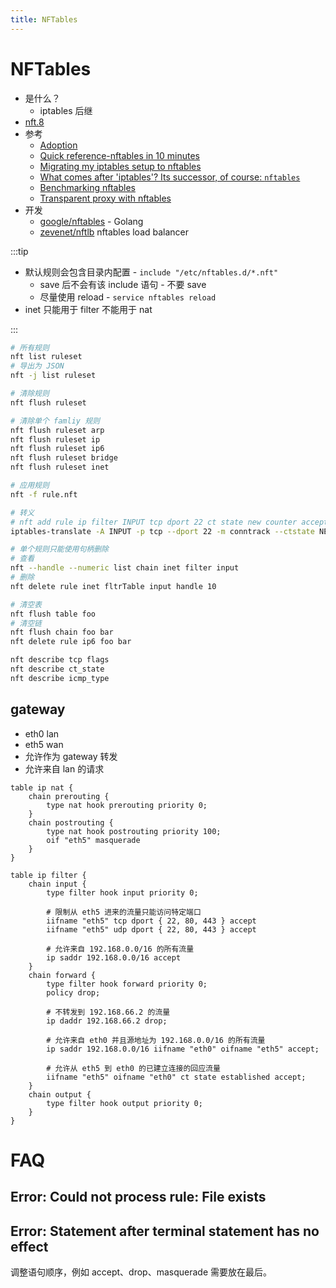 ```yaml
---
title: NFTables
---
```


# NFTables

- 是什么？
  - iptables 后继
- [nft.8](https://jlk.fjfi.cvut.cz/arch/manpages/man/nft.8)
- 参考
  - [Adoption](https://wiki.nftables.org/wiki-nftables/index.php/Adoption)
  - [Quick reference-nftables in 10 minutes](https://wiki.nftables.org/wiki-nftables/index.php/Quick_reference-nftables_in_10_minutes)
  - [Migrating my iptables setup to nftables](https://developers.redhat.com/blog/2017/01/10/migrating-my-iptables-setup-to-nftables/)
  - [What comes after 'iptables'? Its successor, of course: `nftables`](https://developers.redhat.com/blog/2016/10/28/what-comes-after-iptables-its-successor-of-course-nftables/)
  - [Benchmarking nftables](https://developers.redhat.com/blog/2017/04/11/benchmarking-nftables/)
  - [Transparent proxy with nftables](https://hev.cc/3033.html)
- 开发
  - [google/nftables](https://github.com/google/nftables) - Golang
  - [zevenet/nftlb](https://github.com/zevenet/nftlb)
    nftables load balancer

:::tip

- 默认规则会包含目录内配置 - `include "/etc/nftables.d/*.nft"`
  - save 后不会有该 include 语句 - 不要 save
  - 尽量使用 reload - `service nftables reload`
- inet 只能用于 filter 不能用于 nat

:::

```bash
# 所有规则
nft list ruleset
# 导出为 JSON
nft -j list ruleset

# 清除规则
nft flush ruleset

# 清除单个 famliy 规则
nft flush ruleset arp
nft flush ruleset ip
nft flush ruleset ip6
nft flush ruleset bridge
nft flush ruleset inet

# 应用规则
nft -f rule.nft

# 转义
# nft add rule ip filter INPUT tcp dport 22 ct state new counter accept
iptables-translate -A INPUT -p tcp --dport 22 -m conntrack --ctstate NEW -j ACCEPT

# 单个规则只能使用句柄删除
# 查看
nft --handle --numeric list chain inet filter input
# 删除
nft delete rule inet fltrTable input handle 10

# 清空表
nft flush table foo
# 清空链
nft flush chain foo bar
nft delete rule ip6 foo bar

nft describe tcp flags
nft describe ct_state
nft describe icmp_type
```

## gateway

- eth0 lan
- eth5 wan
- 允许作为 gateway 转发
- 允许来自 lan 的请求


```
table ip nat {
    chain prerouting {
        type nat hook prerouting priority 0;
    }
    chain postrouting {
        type nat hook postrouting priority 100;
        oif "eth5" masquerade
    }
}

table ip filter {
    chain input {
        type filter hook input priority 0;

        # 限制从 eth5 进来的流量只能访问特定端口
        iifname "eth5" tcp dport { 22, 80, 443 } accept
        iifname "eth5" udp dport { 22, 80, 443 } accept

        # 允许来自 192.168.0.0/16 的所有流量
        ip saddr 192.168.0.0/16 accept
    }
    chain forward {
        type filter hook forward priority 0;
        policy drop;

        # 不转发到 192.168.66.2 的流量
        ip daddr 192.168.66.2 drop;

        # 允许来自 eth0 并且源地址为 192.168.0.0/16 的所有流量
        ip saddr 192.168.0.0/16 iifname "eth0" oifname "eth5" accept;

        # 允许从 eth5 到 eth0 的已建立连接的回应流量
        iifname "eth5" oifname "eth0" ct state established accept;
    }
    chain output {
        type filter hook output priority 0;
    }
}

```

# FAQ

## Error: Could not process rule: File exists

## Error: Statement after terminal statement has no effect

调整语句顺序，例如 accept、drop、masquerade 需要放在最后。

